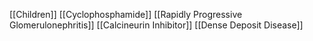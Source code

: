 [[Children]]
[[Cyclophosphamide]]
[[Rapidly Progressive Glomerulonephritis]]
[[Calcineurin Inhibitor]]
[[Dense Deposit Disease]]

